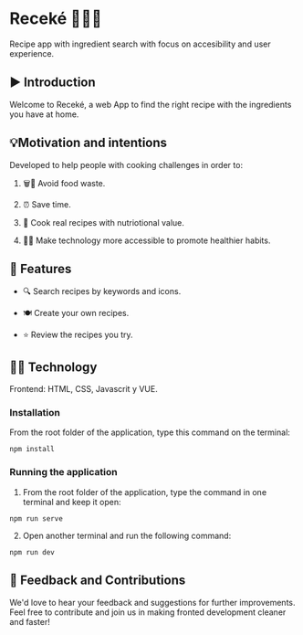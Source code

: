 # Receké 👨‍🍳🍳

Recipe app with ingredient search with focus on accesibility and user experience.



## ▶️ Introduction

Welcome to Receké, a web App to find the right recipe with the ingredients you have at home.


## 💡Motivation and intentions

Developed to help people with cooking challenges in order to:

1. 🗑️🚯 Avoid food waste.

2. ⏰ Save time.

3. 🍲 Cook real recipes with nutriotional value. 

4.  🏃‍♂️ Make technology more accessible to promote healthier habits.



## 🚀 Features

- 🔍 Search recipes by keywords and icons.

- 🍽️ Create your own recipes.

- ⭐ Review the recipes you try.



## 👩‍💻 Technology

Frontend: HTML, CSS, Javascrit y VUE.

### Installation

From the root folder of the application, type this command on the terminal:

```npm install```

### Running the application

1. From the root folder of the application, type the command in one terminal and keep it open:

```npm run serve```

2. Open another terminal and run the following command:

```npm run dev```

## 🤝 Feedback and Contributions

We'd love to hear your feedback and suggestions for further improvements. Feel free to contribute and join us in making fronted development cleaner and faster!

